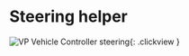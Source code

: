 # Steering helper 

![VP Vehicle Controller steering](/img/blocks/vpp-steering-inspector.png){: .clickview }

